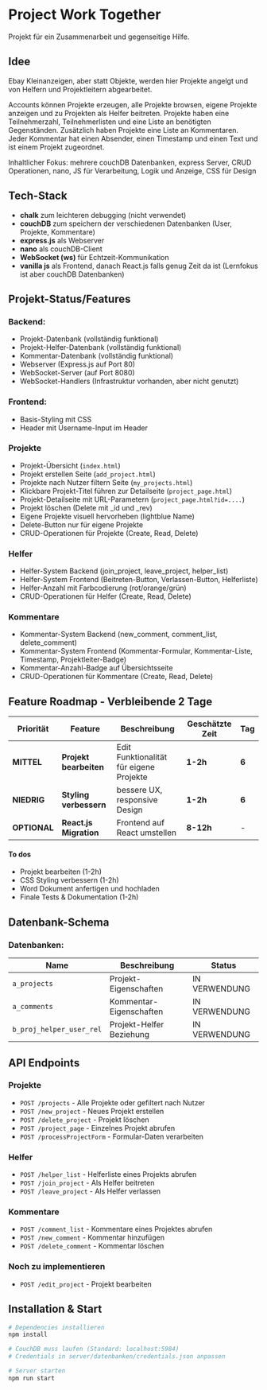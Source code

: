 # Project Work Together

Projekt für ein Zusammenarbeit und gegenseitige Hilfe.

## Idee

Ebay Kleinanzeigen, aber statt Objekte, werden hier Projekte angelgt und von Helfern und Projektleitern abgearbeitet.

Accounts können Projekte erzeugen, alle Projekte browsen, eigene Projekte anzeigen und zu Projekten als Helfer beitreten.
Projekte haben eine Teilnehmerzahl, Teilnehmerlisten und eine Liste an benötigten Gegenständen.
Zusätzlich haben Projekte eine Liste an Kommentaren.
Jeder Kommentar hat einen Absender, einen Timestamp und einen Text und ist einem Projekt zugeordnet.
 
Inhaltlicher Fokus: mehrere couchDB Datenbanken, express Server, CRUD Operationen, nano, JS für Verarbeitung, Logik und Anzeige, CSS für Design 

## Tech-Stack
- **chalk** zum leichteren debugging (nicht verwendet)
- **couchDB** zum speichern der verschiedenen Datenbanken (User, Projekte, Kommentare)
- **express.js** als Webserver
- **nano** als couchDB-Client
- **WebSocket (ws)** für Echtzeit-Kommunikation
- **vanilla js** als Frontend, danach React.js falls genug Zeit da ist (Lernfokus ist aber couchDB Datenbanken)

## Projekt-Status/Features

### Backend:
- Projekt-Datenbank (vollständig funktional)
- Projekt-Helfer-Datenbank (vollständig funktional)
- Kommentar-Datenbank (vollständig funktional)
- Webserver (Express.js auf Port 80)
- WebSocket-Server (auf Port 8080)
- WebSocket-Handlers (Infrastruktur vorhanden, aber nicht genutzt)

### Frontend:
- Basis-Styling mit CSS
- Header mit Username-Input im Header

### Projekte
- Projekt-Übersicht (`index.html`)
- Projekt erstellen Seite (`add_project.html`)
- Projekte nach Nutzer filtern Seite (`my_projects.html`)
- Klickbare Projekt-Titel führen zur Detailseite (`project_page.html`)
- Projekt-Detailseite mit URL-Parametern (`project_page.html?id=....`)
- Projekt löschen (Delete mit _id und _rev)
- Eigene Projekte visuell hervorheben (lightblue Name)
- Delete-Button nur für eigene Projekte
- CRUD-Operationen für Projekte (Create, Read, Delete)

### Helfer
- Helfer-System Backend (join_project, leave_project, helper_list)
- Helfer-System Frontend (Beitreten-Button, Verlassen-Button, Helferliste)
- Helfer-Anzahl mit Farbcodierung (rot/orange/grün)
- CRUD-Operationen für Helfer (Create, Read, Delete)

### Kommentare
- Kommentar-System Backend (new_comment, comment_list, delete_comment)
- Kommentar-System Frontend (Kommentar-Formular, Kommentar-Liste, Timestamp, Projektleiter-Badge)
- Kommentar-Anzahl-Badge auf Übersichtsseite
- CRUD-Operationen für Kommentare (Create, Read, Delete)

## Feature Roadmap - Verbleibende 2 Tage

| Priorität | Feature | Beschreibung | Geschätzte Zeit | Tag |
|-----------|---------|--------------|-----------------|-----|
| **MITTEL** | **Projekt bearbeiten** | Edit Funktionalität für eigene Projekte | **1-2h** | **6** |
| **NIEDRIG** | **Styling verbessern** | bessere UX, responsive Design | **1-2h** | **6** |
| **OPTIONAL** | **React.js Migration** | Frontend auf React umstellen | **8-12h** | - |


#### To dos
- Projekt bearbeiten (1-2h)
- CSS Styling verbessern (1-2h)
- Word Dokument anfertigen und hochladen
- Finale Tests & Dokumentation (1-2h)


## Datenbank-Schema

### Datenbanken:

| Name | Beschreibung | Status |
|---|---|---|
| `a_projects` | Projekt-Eigenschaften | IN VERWENDUNG |
| `a_comments` | Kommentar-Eigenschaften | IN VERWENDUNG |
| `b_proj_helper_user_rel` | Projekt-Helfer Beziehung | IN VERWENDUNG |

## API Endpoints

### Projekte
- `POST /projects` - Alle Projekte oder gefiltert nach Nutzer
- `POST /new_project` - Neues Projekt erstellen
- `POST /delete_project` - Projekt löschen
- `POST /project_page` - Einzelnes Projekt abrufen
- `POST /processProjectForm` - Formular-Daten verarbeiten

### Helfer
- `POST /helper_list` - Helferliste eines Projekts abrufen
- `POST /join_project` - Als Helfer beitreten
- `POST /leave_project` - Als Helfer verlassen

### Kommentare
- `POST /comment_list` - Kommentare eines Projektes abrufen
- `POST /new_comment` - Kommentar hinzufügen
- `POST /delete_comment` - Kommentar löschen

### Noch zu implementieren
- `POST /edit_project` - Projekt bearbeiten

## Installation & Start

```bash
# Dependencies installieren
npm install

# CouchDB muss laufen (Standard: localhost:5984)
# Credentials in server/datenbanken/credentials.json anpassen

# Server starten
npm run start
```
